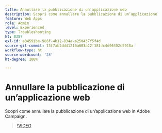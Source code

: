 ```yaml
---
title: Annullare la pubblicazione di un’applicazione web
description: Scopri come annullare la pubblicazione di un’applicazione web in Adobe Campaign.
feature: Web Apps
role: Admin
level: Experienced
type: Troubleshooting
kt: 8387
exl-id: a34591be-966f-4b12-834a-a250437f5f4d
source-git-commit: 13f7ab2dd41216a603a22f181dc4d06302c5918a
workflow-type: ht
source-wordcount: '28'
ht-degree: 100%

---
```


# Annullare la pubblicazione di un’applicazione web

Scopri come annullare la pubblicazione di un’applicazione web in Adobe Campaign.

>[!VIDEO](https://video.tv.adobe.com/v/335892?quality=12&learn=on)
